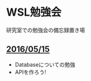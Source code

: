 # WSL勉強会
研究室での勉強会の備忘録置き場

## [2016/05/15](https://github.com/otamot/WSL_Study/tree/master/20160515)
* Databaseについての勉強
* APIを作ろう!
